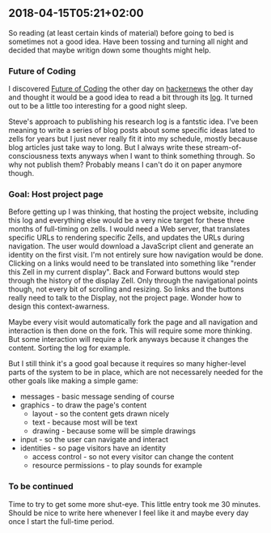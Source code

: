 ## 2018-04-15T05:21+02:00

So reading (at least certain kinds of material) before going to bed is sometimes not a good idea. Have been tossing and turning all night and decided that maybe writign down some thoughts might help.

### Future of Coding

I discovered [Future of Coding](http://futureofcoding.org/) the other day on [hackernews](https://news.ycombinator.com/item?id=16736913) the other day and thought it would be a good idea to read a bit through its  [log](http://futureofcoding.org/log). It turned out to be a little too interesting for a good night sleep.

Steve's approach to publishing his research log is a fantstic idea. I've been meaning to write a series of blog posts about some specific ideas lated to zells for years but I just never really fit it into my schedule, mostly because blog articles just take way to long. But I always write these stream-of-consciousness texts anyways when I want to think something through. So why not publish them? Probably means I can't do it on paper anymore though.


### Goal: Host project page

Before getting up I was thinking, that hosting the project website, including this log and everything else would be a very nice target for these three months of full-timing on zells. I would need a Web server, that translates specific URLs to rendering specific Zells, and updates the URLs during navigation. The user would download a JavaScript client and generate an identity on the first visit. I'm not entirely sure how navigation would be done. Clicking on a links would need to be translated into something like "render this Zell in my current display". Back and Forward buttons would step through the history of the display Zell. Only through the navigational points though, not every bit of scrolling and resizing. So links and the buttons really need to talk to the Display, not the project page. Wonder how to design this context-awarness. 

Maybe every visit would automatically fork the page and all navigation and interaction is then done on the fork. This will require some more thinking. But some interaction will require a fork anyways because it changes the content. Sorting the log for example.

But I still think it's a good goal because it requires so many higher-level parts of the system to be in place, which are not necessarely needed for the other goals like making a simple game:

- messages - basic message sending of course
- graphics - to draw the page's content
  - layout - so the content gets drawn nicely
  - text - because most will be text
  - drawing - because some will be simple drawings
- input - so the user can navigate and interact
- identities - so page visitors have an identity
  - access control - so not every visitor can change the content
  - resource permissions - to play sounds for example
  
  
### To be continued

Time to try to get some more shut-eye. This little entry took me 30 minutes. Should be nice to write here whenever I feel like it and maybe every day once I start the full-time period.